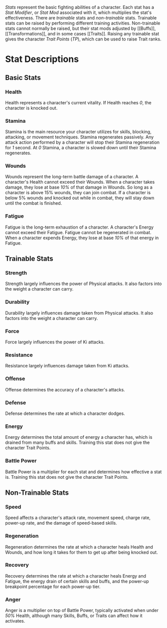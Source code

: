 *Stats* represent the basic fighting abilities of a character. Each stat has a *Stat Modifier*, or *Stat Mod* associated with it, which multiplies the stat's effectiveness. There are *trainable* stats and *non-trainable* stats. Trainable stats can be raised by performing different training activities. Non-trainable stats cannot normally be raised, but their stat mods adjusted by [[Buffs]], [[Transformations]], and in some cases [[Traits]]. Raising any trainable stat gives the character *Trait Points* (*TP*), which can be used to raise Trait ranks.
# Stat Descriptions #

## Basic Stats ##

### Health ###
Health represents a character's current vitality. If Health reaches *0*, the character is knocked out.

### Stamina ###
Stamina is the main resource your character utilizes for skills, blocking, attacking, or movement techniques. Stamina regenerates passively. Any attack action performed by a character will stop their Stamina regeneration for *1* second. At *0* Stamina, a character is slowed down until their Stamina regenerates.

### Wounds ###
Wounds represent the long-term battle damage of a character. A character's Health cannot exceed their Wounds. When a character takes damage, they lose at base *10%* of that damage in Wounds. So long as a character is above 15% wounds, they can join combat. If a character is below 5% wounds and knocked out while in combat, they will stay down until the combat is finished.

### Fatigue ###
Fatigue is the long-term exhaustion of a character. A character's Energy cannot exceed their Fatigue. Fatigue cannot be regenerated in combat.  When a character expends Energy, they lose at base *10%* of that energy in Fatigue.


## Trainable Stats ##
### Strength ###
Strength largely influences the power of Physical attacks. It also factors into the weight a character can carry.

### Durability ###
Durability largely influences damage taken from Physical attacks. It also factors into the weight a character can carry.

### Force ###
Force largely influences the power of Ki attacks.

### Resistance ###
Resistance largely influences damage taken from Ki attacks. 

### Offense ###
Offense determines the accuracy of a character's attacks.

### Defense ###
Defense determines the rate at which a character dodges.

### Energy ###
Energy determines the total amount of energy a character has, which is drained from many buffs and skills. Training this stat does not give the character Trait Points.

### Battle Power ###
Battle Power is a multiplier for each stat and determines how effective a stat is. Training this stat does not give the character Trait Points.

## Non-Trainable Stats ##
### Speed ###
Speed affects a character's attack rate, movement speed, charge rate, power-up rate, and the damage of speed-based skills.

### Regeneration ###
Regeneration determines the rate at which a character heals Health and Wounds, and how long it takes for them to get up after being knocked out.

### Recovery ###
Recovery determines the rate at which a character heals Energy and Fatigue, the energy drain of certain skills and buffs, and the power-up breakpoint percentage for each power-up tier.

### Anger ###
Anger is a multiplier on top of Battle Power, typically activated when under *50%* Health, although many Skills, Buffs, or Traits can affect how it activates.
